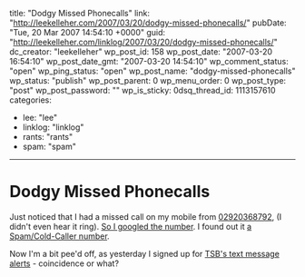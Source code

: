 title: "Dodgy Missed Phonecalls"
link: "http://leekelleher.com/2007/03/20/dodgy-missed-phonecalls/"
pubDate: "Tue, 20 Mar 2007 14:54:10 +0000"
guid: "http://leekelleher.com/linklog/2007/03/20/dodgy-missed-phonecalls/"
dc_creator: "leekelleher"
wp_post_id: 158
wp_post_date: "2007-03-20 16:54:10"
wp_post_date_gmt: "2007-03-20 14:54:10"
wp_comment_status: "open"
wp_ping_status: "open"
wp_post_name: "dodgy-missed-phonecalls"
wp_status: "publish"
wp_post_parent: 0
wp_menu_order: 0
wp_post_type: "post"
wp_post_password: ""
wp_is_sticky: 0dsq_thread_id: 1113157610
categories:
  - lee: "lee"
  - linklog: "linklog"
  - rants: "rants"
  - spam: "spam"

---

# Dodgy Missed Phonecalls

Just noticed that I had a missed call on my mobile from <a href="http://technorati.com/tag/02920368792">02920368792</a>, (I didn't even hear it ring).  <a href="http://www.google.co.uk/search?hl=en&q=02920368792">So I googled the number</a>. I found out it <a href="http://vinlai.com/blog/cold-callers-spam-numbers.html">a Spam/Cold-Caller number</a>.

Now I'm a bit pee'd off, as yesterday I signed up for <a href="http://www.lloydstsb.com/internet_banking/sms_text_alerts.asp">TSB's text message alerts</a> - coincidence or what?